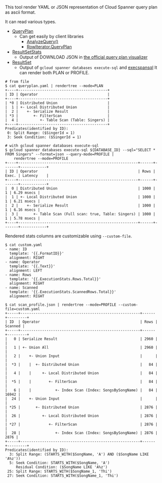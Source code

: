 This tool render YAML or JSON representation of Cloud Spanner query plan as ascii format.

It can read various types.
* [QueryPlan](https://cloud.google.com/spanner/docs/reference/rest/v1/ResultSetStats?hl=en#QueryPlan)
  * Can get easily by client libraries
    * [AnalyzeQuery()](https://pkg.go.dev/cloud.google.com/go/spanner#ReadOnlyTransaction.AnalyzeQuery)
    * [RowIterator.QueryPlan](https://pkg.go.dev/cloud.google.com/go/spanner#RowIterator)
* [ResultSetStats](https://cloud.google.com/spanner/docs/reference/rest/v1/ResultSetStats?hl=en)
  * Output of DOWNLOAD JSON in [the official query plan visualizer](https://cloud.google.com/spanner/docs/tune-query-with-visualizer?hl=en)
* [ResultSet](https://cloud.google.com/spanner/docs/reference/rest/v1/ResultSet?hl=en)
  * Output of `gcloud spanner databases execute-sql` and [execspansql](https://github.com/apstndb/execspansql)
It can render both PLAN or PROFILE.

```
# from file
$ cat queryplan.yaml | rendertree --mode=PLAN
+----+-----------------------------------------+
| ID | Operator                                |
+----+-----------------------------------------+
| *0 | Distributed Union                       |
|  1 | +- Local Distributed Union              |
|  2 |    +- Serialize Result                  |
| *3 |       +- FilterScan                     |
|  4 |          +- Table Scan (Table: Singers) |
+----+-----------------------------------------+
Predicates(identified by ID):
 0: Split Range: ($SingerId = 1)
 3: Seek Condition: ($SingerId = 1)

# with gcloud spanner databases execute-sql
$ gcloud spanner databases execute-sql ${DATABASE_ID} --sql="SELECT * FROM Singers" --format=json --query-mode=PROFILE |
    rendertree --mode=PROFILE
+----+-------------------------------------------------------+------+-------+------------+
| ID | Operator                                              | Rows | Exec. | Latency    |
+----+-------------------------------------------------------+------+-------+------------+
|  0 | Distributed Union                                     | 1000 |     1 | 6.29 msecs |
|  1 | +- Local Distributed Union                            | 1000 |     1 | 6.21 msecs |
|  2 |    +- Serialize Result                                | 1000 |     1 | 6.16 msecs |
|  3 |       +- Table Scan (Full scan: true, Table: Singers) | 1000 |     1 | 5.78 msecs |
+----+-------------------------------------------------------+------+-------+------------+
```

Rendered stats columns are customizable using `--custom-file`.

```
$ cat custom.yaml
- name: ID
  template: '{{.FormatID}}'
  alignment: RIGHT
- name: Operator
  template: '{{.Text}}'
  alignment: LEFT
- name: Rows
  template: '{{.ExecutionStats.Rows.Total}}'
  alignment: RIGHT
- name: Scanned
  template: '{{.ExecutionStats.ScannedRows.Total}}'
  alignment: RIGHT

$ cat scan_profile.json | rendertree --mode=PROFILE --custom-file=custom.yaml
+-----+-------------------------------------------------------+------+---------+
| ID  | Operator                                              | Rows | Scanned |
+-----+-------------------------------------------------------+------+---------+
|   0 | Serialize Result                                      | 2960 |         |
|   1 | +- Union All                                          | 2960 |         |
|   2 |    +- Union Input                                     |      |         |
|  *3 |    |  +- Distributed Union                            |   84 |         |
|   4 |    |     +- Local Distributed Union                   |   84 |         |
|  *5 |    |        +- FilterScan                             |   84 |         |
|   6 |    |           +- Index Scan (Index: SongsBySongName) |   84 |   16942 |
|  24 |    +- Union Input                                     |      |         |
| *25 |       +- Distributed Union                            | 2876 |         |
|  26 |          +- Local Distributed Union                   | 2876 |         |
| *27 |             +- FilterScan                             | 2876 |         |
|  28 |                +- Index Scan (Index: SongsBySongName) | 2876 |    2876 |
+-----+-------------------------------------------------------+------+---------+
Predicates(identified by ID):
  3: Split Range: (STARTS_WITH($SongName, 'A') AND ($SongName LIKE 'A%z'))
  5: Seek Condition: STARTS_WITH($SongName, 'A')
     Residual Condition: ($SongName LIKE 'A%z')
 25: Split Range: STARTS_WITH($SongName_1, 'Thi')
 27: Seek Condition: STARTS_WITH($SongName_1, 'Thi')
```